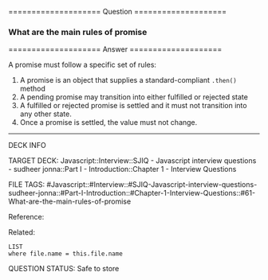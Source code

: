 ==================== Question ====================  

### What are the main rules of promise  

==================== Answer ====================  

A promise must follow a specific set of rules:

1. A promise is an object that supplies a standard-compliant `.then()` method
2. A pending promise may transition into either fulfilled or rejected state
3. A fulfilled or rejected promise is settled and it must not transition into
   any other state.
4. Once a promise is settled, the value must not change.

---

DECK INFO

TARGET DECK: Javascript::Interview::SJIQ - Javascript interview questions -
sudheer jonna::Part I - Introduction::Chapter 1 - Interview Questions

FILE TAGS:
#Javascript::#Interview::#SJIQ-Javascript-interview-questions-sudheer-jonna::#Part-I-Introduction::#Chapter-1-Interview-Questions::#61-What-are-the-main-rules-of-promise

Reference:

Related:

```dataview
LIST
where file.name = this.file.name
```

QUESTION STATUS: Safe to store
